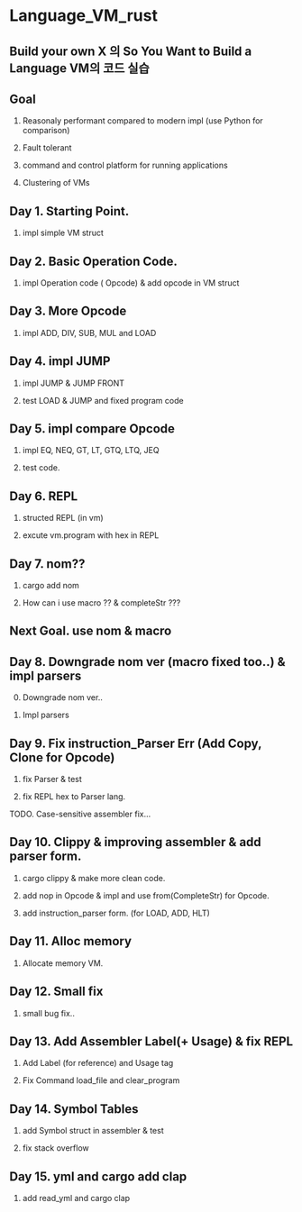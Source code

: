 # Language_VM_rust

## Build your own X 의 So You Want to Build a Language VM의 코드 실습

## Goal

1. Reasonaly performant compared to modern impl (use Python for comparison)

2. Fault tolerant

3. command and control platform for running applications

4. Clustering of VMs

## Day 1. Starting Point.

1. impl simple VM struct

## Day 2. Basic Operation Code.

1. impl Operation code ( Opcode) & add opcode in VM struct

## Day 3. More Opcode

1. impl ADD, DIV, SUB, MUL and LOAD

## Day 4. impl JUMP

1. impl JUMP & JUMP FRONT

2. test LOAD & JUMP and fixed program code

## Day 5. impl compare Opcode

1. impl EQ, NEQ, GT, LT, GTQ, LTQ, JEQ

2. test code.

## Day 6. REPL

1. structed REPL (in vm)

2. excute vm.program with hex in REPL

## Day 7. nom??

1. cargo add nom

2. How can i use macro ?? & completeStr ???

## Next Goal. use nom & macro

## Day 8. Downgrade nom ver (macro fixed too..) & impl parsers

0. Downgrade nom ver..

1. Impl parsers

## Day 9. Fix instruction_Parser Err (Add Copy, Clone for Opcode)

1. fix Parser & test

2. fix REPL hex to Parser lang.

TODO. Case-sensitive assembler fix...

## Day 10. Clippy & improving assembler & add parser form.

1. cargo clippy & make more clean code.

2. add nop in Opcode & impl and use from(CompleteStr) for Opcode.

3. add instruction_parser form. (for LOAD, ADD, HLT)

## Day 11. Alloc memory

1. Allocate memory VM.

## Day 12. Small fix

1. small bug fix..

## Day 13. Add Assembler Label(+ Usage) & fix REPL

1. Add Label (for reference) and Usage tag

2. Fix Command load_file and clear_program

## Day 14. Symbol Tables

1. add Symbol struct in assembler & test

2. fix stack overflow

## Day 15. yml and cargo add clap

1. add read_yml and cargo clap
